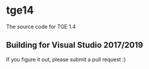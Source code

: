# tge14

The source code for TGE 1.4


## Building for Visual Studio 2017/2019

If you figure it out, please submit a pull request :)
